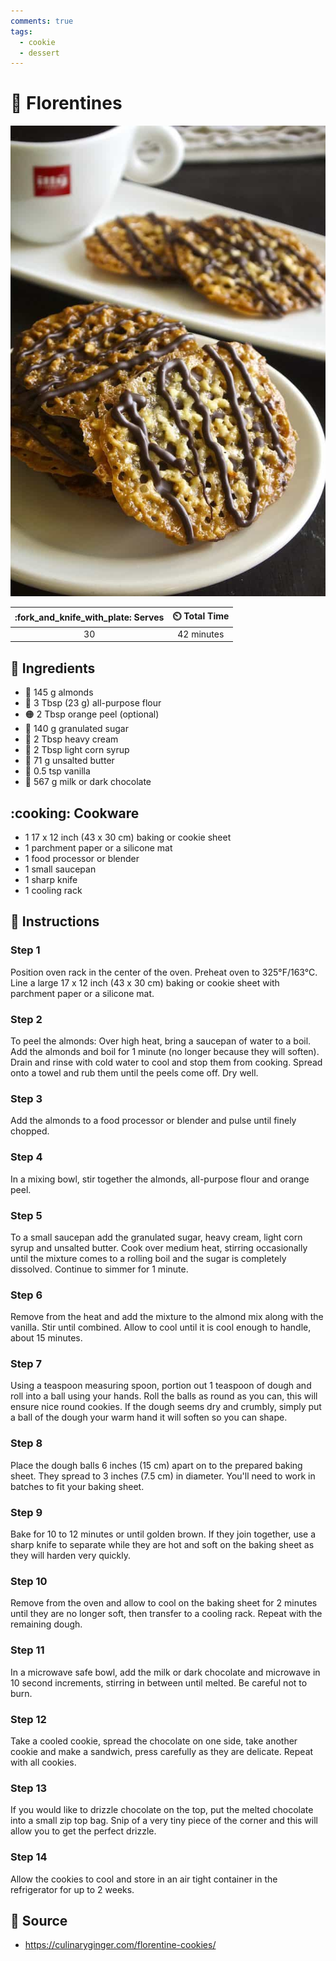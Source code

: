 ```yaml
---
comments: true
tags:
  - cookie
  - dessert
---
```

# :cookie: Florentines

![Florentines](../assets/images/florentines.jpg)

| :fork_and_knife_with_plate: Serves | :timer_clock: Total Time |
|:----------------------------------:|:-----------------------: |
| 30 | 42 minutes |

## :salt: Ingredients

- :chestnut: 145 g almonds
- :ear_of_rice: 3 Tbsp (23 g) all-purpose flour
- :orange_circle: 2 Tbsp orange peel (optional)
- :candy: 140 g granulated sugar
- :icecream: 2 Tbsp heavy cream
- :corn: 2 Tbsp light corn syrup
- :butter: 71 g unsalted butter
- :icecream: 0.5 tsp vanilla
- :chocolate_bar: 567 g milk or dark chocolate

## :cooking: Cookware

- 1 17 x 12 inch (43 x 30 cm) baking or cookie sheet
- 1 parchment paper or a silicone mat
- 1 food processor or blender
- 1 small saucepan
- 1 sharp knife
- 1 cooling rack

## :pencil: Instructions

### Step 1

Position oven rack in the center of the oven. Preheat oven to 325°F/163°C. Line a large 17 x 12 inch (43 x 30 cm)
baking or cookie sheet with parchment paper or a silicone mat.

### Step 2

To peel the almonds: Over high heat, bring a saucepan of water to a boil. Add the almonds and boil for 1 minute (no
longer because they will soften). Drain and rinse with cold water to cool and stop them from cooking. Spread onto a
towel and rub them until the peels come off. Dry well.

### Step 3

Add the almonds to a food processor or blender and pulse until finely chopped.

### Step 4

In a mixing bowl, stir together the almonds, all-purpose flour and orange peel.

### Step 5

To a small saucepan add the granulated sugar, heavy cream, light corn syrup and unsalted butter. Cook over medium heat,
stirring occasionally until the mixture comes to a rolling boil and the sugar is completely dissolved. Continue to
simmer for 1 minute.

### Step 6

Remove from the heat and add the mixture to the almond mix along with the vanilla. Stir until combined. Allow to cool
until it is cool enough to handle, about 15 minutes.

### Step 7

Using a teaspoon measuring spoon, portion out 1 teaspoon of dough and roll into a ball using your hands. Roll the balls
as round as you can, this will ensure nice round cookies. If the dough seems dry and crumbly, simply put a ball of the
dough your warm hand it will soften so you can shape.

### Step 8

Place the dough balls 6 inches (15 cm) apart on to the prepared baking sheet. They spread to 3 inches (7.5 cm) in
diameter. You'll need to work in batches to fit your baking sheet.

### Step 9

Bake for 10 to 12 minutes or until golden brown. If they join together, use a sharp knife to separate while they are hot
and soft on the baking sheet as they will harden very quickly.

### Step 10

Remove from the oven and allow to cool on the baking sheet for 2 minutes until they are no longer soft, then transfer to
a cooling rack. Repeat with the remaining dough.

### Step 11

In a microwave safe bowl, add the milk or dark chocolate and microwave in 10 second increments, stirring in between
until melted. Be careful not to burn.

### Step 12

Take a cooled cookie, spread the chocolate on one side, take another cookie and make a sandwich, press carefully as they
are delicate. Repeat with all cookies.

### Step 13

If you would like to drizzle chocolate on the top, put the melted chocolate into a small zip top bag. Snip of a very
tiny piece of the corner and this will allow you to get the perfect drizzle.

### Step 14

Allow the cookies to cool and store in an air tight container in the refrigerator for up to 2 weeks.

## :link: Source

- <https://culinaryginger.com/florentine-cookies/>
